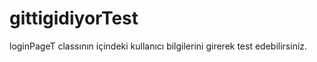# gittigidiyorTest

loginPageT classının içindeki kullanıcı bilgilerini girerek test edebilirsiniz.

